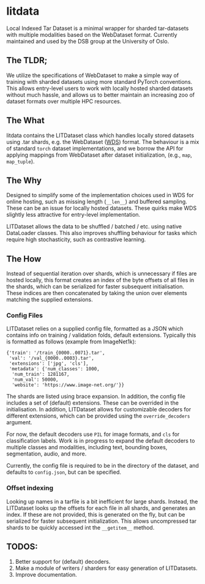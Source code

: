 # litdata
Local Indexed Tar Dataset is a minimal wrapper for sharded tar-datasets with multiple modalities based on the WebDataset format.
Currently maintained and used by the DSB group at the University of Oslo.

## The TLDR;
We utilize the specifications of WebDataset to make a simple way of training with sharded datasets
using more standard PyTorch conventions. This allows entry-level users to work with locally hosted sharded 
datasets without much hassle, and allows us to better maintain an increasing zoo of dataset formats
over multiple HPC resources. 

## The What
litdata contains the LITDataset class which handles locally stored datasets 
using .tar shards, e.g. the WebDataset ([WDS](https://webdataset.github.io/webdataset/)) format. 
The behaviour is a mix of standard `torch` dataset implementations, and we borrow the API 
for applying mappings from WebDataset after dataset initialization, (e.g., `map`, `map_tuple`). 

## The Why
Designed to simplify some of the implementation choices used in WDS for online hosting, 
such as missing length (`__len__`) and buffered sampling. These can be an issue for locally 
hosted datasets. These quirks make WDS slightly less attractive for entry-level implementation.

LITDataset allows the data to be shuffled / batched / etc. using native DataLoader classes. 
This also improves shuffling behaviour for tasks which require high stochasticity, such as contrastive learning.


## The How
Instead of sequential iteration over shards, which is unnecessary if files are hosted locally, 
this format creates an index of the byte offsets of all files in the shards, which can be serialized
for faster subsequent initialisation. These indices are then concatenated by taking the union over 
elements matching the supplied extensions. 

### Config Files
LITDataset relies on a supplied config file, formatted as a JSON which contains info on training / validation
folds, default extensions. Typically this is formatted as follows (example from ImageNet1k):
```
{'train': '/train_{0000..0071}.tar',
 'val': '/val_{0000..0003}.tar',
 'extensions': ['jpg', 'cls'],
 'metadata': {'num_classes': 1000,
  'num_train': 1281167,
  'num_val': 50000,
  'website': 'https://www.image-net.org/'}}
```
The shards are listed using brace expansion. In addition, the config file includes a set of (default) extensions.
These can be overrided in the initialisation. In addition, LITDataset allows for customizable decoders for different
extensions, which can be provided using the `override_decoders` argument. 

For now, the default decoders use `PIL` for image formats, and `cls` for classification labels. 
Work is in progress to expand the default decoders to multiple classes and modalities, including
text, bounding boxes, segmentation, audio, and more.

Currently, the config file is required to be in the directory of the dataset, and 
defaults to `config.json`, but can be specified. 

### Offset indexing
Looking up names in a tarfile is a bit inefficient for large shards. Instead, the LITDataset looks up the offsets
for each file in all shards, and generates an index. If these are not provided, this is generated on the fly, but
can be serialized for faster subsequent initialization. This allows uncompressed tar shards to be quickly accessed
int the `__getitem__` method.


## TODOS:

1. Better support for (default) decoders.
2. Make a module of writers / sharders for easy generation of LITDatasets.
3. Improve documentation.
